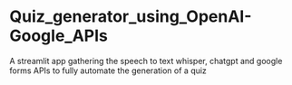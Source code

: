 # Quiz_generator_using_OpenAI-Google_APIs
A streamlit app gathering the speech to text whisper, chatgpt and google forms APIs to fully automate the generation of a quiz
